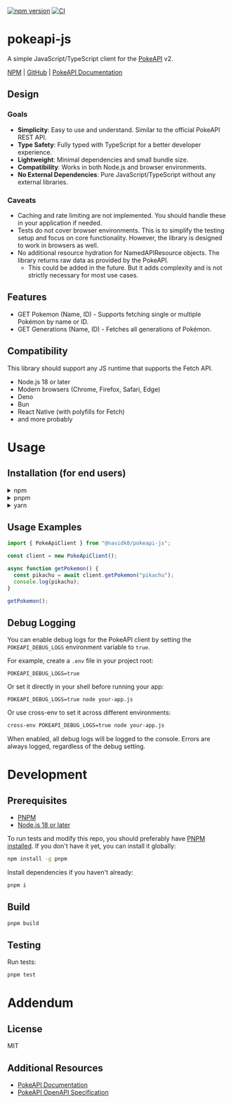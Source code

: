 [![npm version](https://img.shields.io/npm/v/@navidk0/pokeapi-js)](https://www.npmjs.com/package/@navidk0/pokeapi-js)
[![CI](https://github.com/navidk0/pokeapi-js/actions/workflows/test-pokeapi.yml/badge.svg)](https://github.com/navidk0/pokeapi-js/actions/workflows/ci.yml)

# pokeapi-js

A simple JavaScript/TypeScript client for the [PokeAPI](https://pokeapi.co/) v2.

[NPM](https://www.npmjs.com/package/@navidk0/pokeapi-js) | [GitHub](https://github.com/navidk0/pokeapi-js) | [PokeAPI Documentation](https://pokeapi.co/docs/v2)

## Design

### Goals

- **Simplicity**: Easy to use and understand. Similar to the official PokeAPI REST API.
- **Type Safety**: Fully typed with TypeScript for a better developer experience.
- **Lightweight**: Minimal dependencies and small bundle size.
- **Compatibility**: Works in both Node.js and browser environments.
- **No External Dependencies**: Pure JavaScript/TypeScript without any external libraries.

### Caveats

- Caching and rate limiting are not implemented. You should handle these in your application if needed.
- Tests do not cover browser environments. This is to simplify the testing setup and focus on core functionality.
  However, the library is designed to work in browsers as well.
- No additional resource hydration for NamedAPIResource objects. The library returns raw data as provided by the
  PokeAPI.
    - This could be added in the future. But it adds complexity and is not strictly necessary for most use cases.

## Features

- GET Pokemon (Name, ID) - Supports fetching single or multiple Pokémon by name or ID.
- GET Generations (Name, ID) - Fetches all generations of Pokémon.

## Compatibility

This library should support any JS runtime that supports the Fetch API.

- Node.js 18 or later
- Modern browsers (Chrome, Firefox, Safari, Edge)
- Deno
- Bun
- React Native (with polyfills for Fetch)
- and more probably

# Usage

## Installation (for end users)

<details>
  <summary>npm</summary>

```sh
npm install @navidk0/pokeapi-js
```

</details>

<details>
  <summary>pnpm</summary>

```sh
pnpm add @navidk0/pokeapi-js
```

</details>

<details>
  <summary>yarn</summary>

```sh
yarn add @navidk0/pokeapi-js
```

</details>

## Usage Examples

```typescript
import { PokeApiClient } from "@navidk0/pokeapi-js";

const client = new PokeApiClient();

async function getPokemon() {
  const pikachu = await client.getPokemon("pikachu");
  console.log(pikachu);
}

getPokemon();
```

## Debug Logging

You can enable debug logs for the PokeAPI client by setting the `POKEAPI_DEBUG_LOGS` environment variable to `true`.

For example, create a `.env` file in your project root:

```
POKEAPI_DEBUG_LOGS=true
```

Or set it directly in your shell before running your app:

```
POKEAPI_DEBUG_LOGS=true node your-app.js
```

Or use cross-env to set it across different environments:

```sh
cross-env POKEAPI_DEBUG_LOGS=true node your-app.js
```

When enabled, all debug logs will be logged to the console.
Errors are always logged, regardless of the debug setting.

# Development

## Prerequisites

- [PNPM](https://pnpm.io/)
- [Node.js 18 or later](https://nodejs.org/)

To run tests and modify this repo, you should preferably have [PNPM installed](https://pnpm.io/). If you
don't have it yet, you can install it globally:

```sh
npm install -g pnpm
```

Install dependencies if you haven't already:

```sh
pnpm i
```

## Build

```sh
pnpm build
```

## Testing

Run tests:

```sh
pnpm test
```

# Addendum

## License

MIT

## Additional Resources

- [PokeAPI Documentation](https://pokeapi.co/docs/v2)
- [PokeAPI OpenAPI Specification](https://github.com/PokeAPI/pokeapi/blob/master/openapi.yml)
